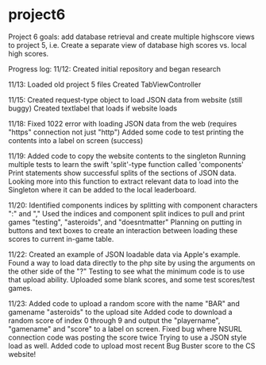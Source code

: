# project6


Project 6 goals: add database retrieval and create multiple highscore views to project 5, i.e. Create a separate view of database high scores vs. local high scores.


Progress log:
11/12: Created initial repository and began research

11/13:  Loaded old project 5 files
            Created TabViewController


11/15:  Created request-type object to load JSON data from website (still buggy)
            Created textlabel that loads if website loads

11/18: Fixed 1022 error with loading JSON data from the web (requires "https" connection not just "http")
            Added some code to test printing the contents into a label on screen (success)

11/19:  Added code to copy the website contents to the singleton
            Running multiple tests to learn the swift 'split'-type function called 'components'
            Print statements show successful splits of the sections of JSON data.
            Looking more into this function to extract relevant data to load into the Singleton where it can be added to the local leaderboard. 

11/20:  Identified components indices by splitting with component characters ":" and ","
            Used the indices and component split indices to pull and print games "testing", "asteroids", and "doesntmatter"
            Planning on putting in buttons and text boxes to create an interaction between loading these scores to current in-game table.

11/22:  Created an example of JSON loadable data via Apple's example.
            Found a way to load data directly to the php site by using the arguments on the other side of the "?"
            Testing to see what the minimum code is to use that upload ability.
            Uploaded some blank scores, and some test scores/test games.


11/23:  Added code to upload a random score with the name "BAR" and gamename "asteroids" to the upload site
            Added code to download a random score of index 0 through 9 and output the "playername", "gamename" and "score" to a label on screen.
            Fixed bug where NSURL connection code was posting the score twice
            Trying to use a JSON style load as well.
            Added code to upload most recent Bug Buster score to the CS website!
            
        
